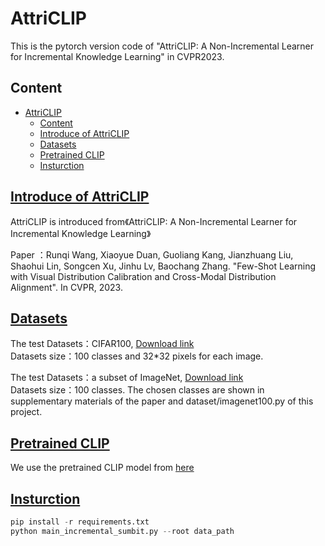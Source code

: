 # AttriCLIP

This is the pytorch version code of "AttriCLIP: A Non-Incremental Learner for Incremental Knowledge Learning" in CVPR2023.

## Content

- [AttriCLIP](#attriclip)
  - [Content](#content)
  - [Introduce of AttriCLIP](#introduce-of-attriclip)
  - [Datasets](#datasets)
  - [Pretrained CLIP](#pretrained-clip)
  - [Insturction](#insturction)

## [Introduce of AttriCLIP](#Content)

AttriCLIP is introduced from《AttriCLIP: A Non-Incremental Learner for Incremental Knowledge Learning》

Paper ：Runqi Wang, Xiaoyue Duan, Guoliang Kang, Jianzhuang Liu, Shaohui Lin, Songcen Xu, Jinhu Lv, Baochang Zhang. "Few-Shot Learning with Visual Distribution Calibration and Cross-Modal Distribution Alignment". In CVPR, 2023.

## [Datasets](#Content)

The test Datasets：CIFAR100, [Download link](https://www.cs.toronto.edu/~kriz/cifar-100-binary.tar.gz)  
Datasets size：100 classes and 32*32 pixels for each image. 

The test Datasets：a subset of ImageNet, [Download link](https://www.image-net.org/)  
Datasets size：100 classes. The chosen classes are shown in supplementary materials of the paper and dataset/imagenet100.py of this project.


## [Pretrained CLIP](#Content)

We use the pretrained CLIP model from [here](https://openaipublic.azureedge.net/clip/models/b8cca3fd41ae0c99ba7e8951adf17d267cdb84cd88be6f7c2e0eca1737a03836/ViT-L-14.pt)

## [Insturction](#Content)

```python
pip install -r requirements.txt
python main_incremental_sumbit.py --root data_path
```